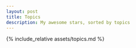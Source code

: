 ```yaml
---
layout: post
title: Topics
description: My awesome stars, sorted by topics
---
```

{% include_relative assets/topics.md %}
